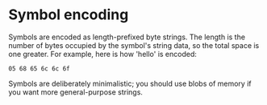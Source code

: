 # Symbol encoding

Symbols are encoded as length-prefixed byte strings. The length is the number of
bytes occupied by the symbol's string data, so the total space is one greater.
For example, here is how 'hello' is encoded:

    05 68 65 6c 6c 6f

Symbols are deliberately minimalistic; you should use blobs of memory if you
want more general-purpose strings.